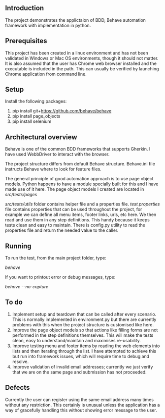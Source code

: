 ## Introduction
The project demonstrates the applictaion of BDD, Behave automation framework with implementation in python.

## Prerequisites
This project has been created in a linux environment and has not been validated in Windows or Mac OS environments, though it should not matter.
It is also assumed that the user has Chrome web browser installed and the executable is included in the path. This can usually be verified by launching Chrome application from command line.

## Setup
Install the following packages:

1. pip install git+https://github.com/behave/behave
2. pip install page_objects
3. pip install selenium

## Architectural overview
Behave is one of the common BDD frameworks that supports Gherkin. I have used WebbDriver to interact with the browser.

The project structure differs from default Behave structure. Behave.ini file instructs Behave where to look for feature files.

The general principle of good automation approach is to use page object models. Python happens to have a module specially built for this and I have made use of it here. The page object models I created are located in *src/tests/pages*

*src/tests/utils* folder contains helper file and a properties file. *test.properties* file contains properties that can be used throughout the project, for example we can define all menu items, footer links, urls, etc here. We then read and use them in any step definitions. This handy because it keeps tests clean and easy to maintain.
There is config.py utility to read the properties file and return the needed value to the caller.

## Running
To run the test, from the main project folder, type:

*behave*

If you want to printout error or debug messages, type:

*behave --no-capture*

## To do
1. Implement setup and teardown that can be called after every scenario. This is normally implemented in environment.py but there are currently problems with this when the project structure is customised like here.
2. Improve the page object models so that actions like filling forms are not performed in the step definitions themselves. This will make the tests clean, easy to understand/maintain and maximises re-usability. 
3. Improve testing menu and footer items by reading the web elements into lists and then iterating through the list. I have attempted to achieve this but run into framework issues, which will require time to debug and resolve.
4. Improve validation of invalid email addresses; currently we just verify that we are on the same page and submission has not proceeded.

## Defects
Currently the user can register using the same email address many times without any restriction. This certainly
is unusual unless the application has a way of gracefully handling this without showing error message to the user.

